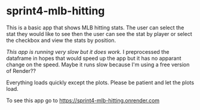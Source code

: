 # sprint4-mlb-hitting

This is a basic app that shows MLB hitting stats.
The user can select the stat they would like to see then the user can see the stat by player or select the checkbox and view the stats by position.


*This app is running very slow but it does work.* I preprocessed the dataframe in hopes that would speed up the app but it has no apparant change on the speed.  Maybe it runs slow because I'm using a free version of Render?? 

Everything loads quickly except the plots. Please be patient and let the plots load.


To see this app go to https://sprint4-mlb-hitting.onrender.com